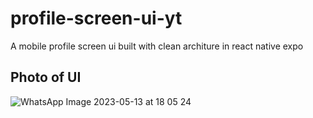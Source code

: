 # profile-screen-ui-yt
A mobile profile screen ui built with clean architure in react native expo 

## Photo of UI
![WhatsApp Image 2023-05-13 at 18 05 24](https://github.com/Sonnysam/profile-screen-ui-yt/assets/80902426/ce5fe2bd-da19-4ac1-a108-5e9681c9d462)

